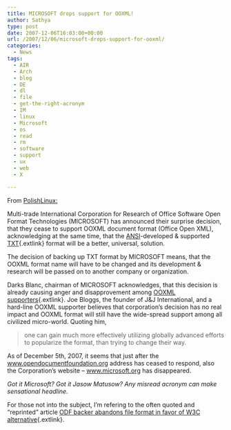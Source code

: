 ```yaml
---
title: MICROSOFT drops support for OOXML!
author: Sathya
type: post
date: 2007-12-06T16:03:00+00:00
url: /2007/12/06/microsoft-drops-support-for-ooxml/
categories:
  - News
tags:
  - AIR
  - Arch
  - blog
  - DE
  - dl
  - file
  - get-the-right-acronym
  - IM
  - linux
  - Microsoft
  - os
  - read
  - rm
  - software
  - support
  - ux
  - web
  - X

---
```

From [PolishLinux:][1]

Multi-trade International Corporation for Research of Office Software Open Format Technologies (MICROSOFT) has announced their surprise decision, that they cease to support OOXML document format (Office Open XML), acknowledging at the same time, that the [ANSI][2]-developed & supported [TXT][3]{.extlink} format will be a better, universal, solution.<span id="more-397"></span>

<p class="img-right">
  The decision of backing up TXT format by MICROSOFT means, that the OOXML format name will have to be changed and its development & research will be passed on to another company or organization.
</p>

Darks Blanc, chairman of MICROSOFT acknowledges, that this decision is already causing anger and disapprovement among [OOXML supporters][4]{.extlink}. Joe Bloggs, the founder of J&J International, and a hard-line OOXML supporter believes that corporation’s decision has no real impact and OOXML format will still have the wide-spread support among all civilized micro-world. Quoting him,

> one can gain much more effectively utilizing globally advanced efforts to popularize the format, than trying to change their way.

As of December 5th, 2007, it seems that just after the www.opendocumentfoundation.org address has ceased to respond, also the Corporation’s website &#8211; www.microsoft.org has disappeared.

_Got it Microsoft? Got it Jasow Matusow? Any misread acronym can make sensational headline._

For those not into the subject, I’m refering to the often quoted and “reprinted” article [ODF backer abandons file format in favor of W3C alternative][5]{.extlink}.

 [1]: http://polishlinux.org/apps/openofficeorg/microsoft-drops-support-for-ooxml/
 [2]: http://polishlinux.org/en.wikipedia.org/wiki/ANSI
 [3]: http://en.wikipedia.org/wiki/TXT
 [4]: http://openxmldeveloper.org/
 [5]: http://www.computerworld.com/action/article.do?command=viewArticleBasic&articleId=9044723